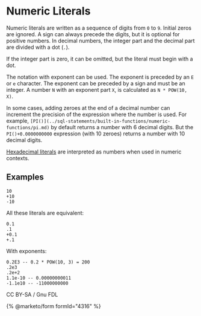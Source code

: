 
# Numeric Literals

Numeric literals are written as a sequence of digits from `0` to `9`. Initial zeros are ignored. A sign can always precede the digits, but it is optional for positive numbers. In decimal numbers, the integer part and the decimal part are divided with a dot (`.`).


If the integer part is zero, it can be omitted, but the literal must begin with a dot.


The notation with exponent can be used. The exponent is preceded by an `E` or `e` character. The exponent can be preceded by a sign and must be an integer. A number `N` with an exponent part `X`, is calculated as `N * POW(10, X)`.


In some cases, adding zeroes at the end of a decimal number can increment the precision of the expression where the number is used. For example, `[PI()](../sql-statements/built-in-functions/numeric-functions/pi.md)` by default returns a number with 6 decimal digits. But the `PI()+0.0000000000` expression (with 10 zeroes) returns a number with 10 decimal digits.


[Hexadecimal literals](hexadecimal-literals.md) are interpreted as numbers when used in numeric contexts.


## Examples


```
10
+10
-10
```

All these literals are equivalent:


```
0.1
.1
+0.1
+.1
```

With exponents:


```
0.2E3 -- 0.2 * POW(10, 3) = 200
.2e3
.2e+2
1.1e-10 -- 0.00000000011
-1.1e10 -- -11000000000
```


CC BY-SA / Gnu FDL


{% @marketo/form formId="4316" %}
